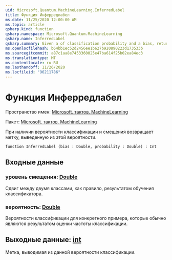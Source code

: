 ```yaml
---
uid: Microsoft.Quantum.MachineLearning.InferredLabel
title: Функция Инферредлабел
ms.date: 11/25/2020 12:00:00 AM
ms.topic: article
qsharp.kind: function
qsharp.namespace: Microsoft.Quantum.MachineLearning
qsharp.name: InferredLabel
qsharp.summary: Given a of classification probability and a bias, returns the label inferred from that probability.
ms.openlocfilehash: b64bb1ec52d2456ee1b627b920890223d173533b
ms.sourcegitcommit: a87c1aa8e7453360025e47ba614f25b02ea84ec3
ms.translationtype: MT
ms.contentlocale: ru-RU
ms.lasthandoff: 11/26/2020
ms.locfileid: "96211786"
---
```

# <a name="inferredlabel-function"></a>Функция Инферредлабел

Пространство имен: [Microsoft. тактов. MachineLearning](xref:Microsoft.Quantum.MachineLearning)

Пакет: [Microsoft. тактов. MachineLearning](https://nuget.org/packages/Microsoft.Quantum.MachineLearning)


При наличии вероятности классификации и смещения возвращает метку, выведенную из этой вероятности.

```qsharp
function InferredLabel (bias : Double, probability : Double) : Int
```


## <a name="input"></a>Входные данные

### <a name="bias--double"></a>уровень смещения: [Double](xref:microsoft.quantum.lang-ref.double)

Сдвиг между двумя классами, как правило, результатом обучения классификатора.


### <a name="probability--double"></a>вероятность: [Double](xref:microsoft.quantum.lang-ref.double)

Вероятности классификации для конкретного примера, которые обычно являются результатом оценки частоты классификации.



## <a name="output--int"></a>Выходные данные: [int](xref:microsoft.quantum.lang-ref.int)

Метка, выводимая из данной вероятности классификации.